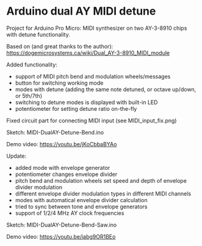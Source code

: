 # Arduino dual AY MIDI detune
Project for Arduino Pro Micro: MIDI synthesizer on two AY-3-8910 chips with detune functionality.

Based on (and great thanks to the author):
https://dogemicrosystems.ca/wiki/Dual_AY-3-8910_MIDI_module

Added functionality:
- support of MIDI pitch bend and modulation wheels/messages
- button for switching working mode
- modes with detune (adding the same note detuned, or octave up/down, or 5th/7th)
- switching to detune modes is displayed with built-in LED
- potentiometer for setting detune ratio on-the-fly

Fixed circuit part for connecting MIDI input (see MIDI_input_fix.png)

Sketch: MIDI-DualAY-Detune-Bend.ino

Demo video:
https://youtu.be/jKoCbbaBYAo

Update:
- added mode with envelope generator
- potentiometer changes envelope divider
- pitch bend and modulation wheels set speed and depth of envelope divider modulation
- different envelope divider modulation types in different MIDI channels
- modes with automatical envelope divider calculation
- tried to sync between tone and envelope generators
- support of 1/2/4 MHz AY clock frequencies

Sketch: MIDI-DualAY-Detune-Bend-Saw.ino

Demo video:
https://youtu.be/iabg9OR1BEo
